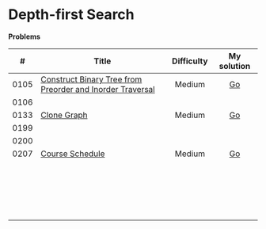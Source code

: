 # Depth-first Search



**Problems**

|  #   | Title                                                        | Difficulty |                         My solution                          |
| :--: | ------------------------------------------------------------ | :--------: | :----------------------------------------------------------: |
| 0105 | [Construct Binary Tree from Preorder and Inorder Traversal](https://leetcode.com/problems/construct-binary-tree-from-preorder-and-inorder-traversal) |   Medium   | [Go](https://github.com/Apollo4634/LeetCode/tree/master/src/tree/solution/ConstructBinaryTreeFromPreorderAndInorderTraversal_105.java) |
| 0106 |                                                              |            |                                                              |
| 0133 | [Clone Graph](https://leetcode.com/problems/clone-graph)     |   Medium   | [Go](https://github.com/Apollo4634/LeetCode/tree/master/src/depth_first_search/solution/CloneGraph_133.java) |
| 0199 |                                                              |            |                                                              |
| 0200 |                                                              |            |                                                              |
| 0207 | [Course Schedule](https://leetcode.com/problems/course-schedule) |   Medium   | [Go](https://github.com/Apollo4634/LeetCode/tree/master/src/topological_sort/solution/CourseSchedule_207.java) |
|      |                                                              |            |                                                              |
|      |                                                              |            |                                                              |
|      |                                                              |            |                                                              |
|      |                                                              |            |                                                              |
|      |                                                              |            |                                                              |
|      |                                                              |            |                                                              |
|      |                                                              |            |                                                              |
|      |                                                              |            |                                                              |
|      |                                                              |            |                                                              |
|      |                                                              |            |                                                              |
|      |                                                              |            |                                                              |
|      |                                                              |            |                                                              |
|      |                                                              |            |                                                              |
|      |                                                              |            |                                                              |
|      |                                                              |            |                                                              |
|      |                                                              |            |                                                              |
|      |                                                              |            |                                                              |
|      |                                                              |            |                                                              |
|      |                                                              |            |                                                              |
|      |                                                              |            |                                                              |


